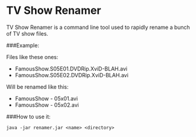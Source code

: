TV Show Renamer
=======

TV Show Renamer is a command line tool used to rapidly rename a bunch of TV show files.

###Example:

Files like these ones:  
  - FamousShow.S05E01.DVDRip.XviD-BLAH.avi  
  - FamousShow.S05E02.DVDRip.XviD-BLAH.avi  

Will be renamed like this:  
  - FamousShow - 05x01.avi  
  - FamousShow - 05x02.avi  

###How to use it:

```java -jar renamer.jar <name> <directory>```